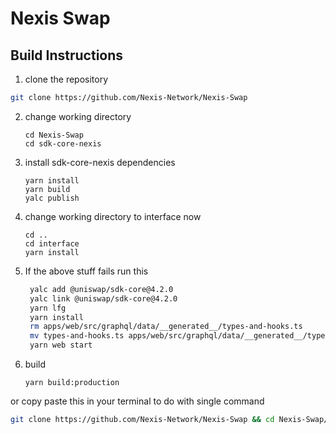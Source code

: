 # Nexis Swap

## Build Instructions

1. clone the repository
  ```bash
  git clone https://github.com/Nexis-Network/Nexis-Swap
  ```
2. change working directory
   ```
   cd Nexis-Swap
   cd sdk-core-nexis
   ```
3. install sdk-core-nexis dependencies
   ```
   yarn install
   yarn build
   yalc publish
   ```
4. change working directory to interface now
   ```
   cd ..
   cd interface
   yarn install
   ```

5. If the above stuff fails run this
    ```bash
     yalc add @uniswap/sdk-core@4.2.0
     yalc link @uniswap/sdk-core@4.2.0
     yarn lfg
     yarn install
     rm apps/web/src/graphql/data/__generated__/types-and-hooks.ts
     mv types-and-hooks.ts apps/web/src/graphql/data/__generated__/types-and-hooks.ts
     yarn web start
    ```
6. build
   ```
   yarn build:production
   ```

or copy paste this in your terminal to do with single command

```bash
git clone https://github.com/Nexis-Network/Nexis-Swap && cd Nexis-Swap/sdk-core-nexis && yarn install && yarn build && yalc publish &&  cd .. && cd interface && yarn install && yalc add @uniswap/sdk-core@4.2.0 && yalc link @uniswap/sdk-core@4.2.0 && yarn lfg && yarn install && rm interface/apps/web/src/graphql/data/__generated__/types-and-hooks.ts && mv types-and-hooks.ts interface/apps/web/src/graphql/data/__generated__/types-and-hooks.ts && yarn web start 
```


